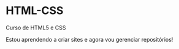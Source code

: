 # HTML-CSS
 Curso de HTML5 e CSS
 
 Estou aprendendo a criar sites e agora vou gerenciar repositórios!
